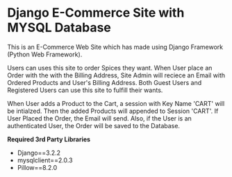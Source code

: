 <h1>Django E-Commerce Site with MYSQL Database</h1>

<p>This is an E-Commerce Web Site which has made using Django Framework (Python Web Framework).</p>

<p>Users can uses this site to order Spices they want. When User place an Order with the with the Billing Address, Site Admin will reciece an Email with Ordered Products and User's
Billing Address. Both Guest Users and Registered Users can use this site to fulfill their wants.</p>

<p>When User adds a Product to the Cart, a session with Key Name 'CART' will be intialzed. Then the added Products will appended to Session 'CART'. If User Placed the Order, the Email will send.
Also, if the User is an authenticated User, the Order will be saved to the Database.
</p>

<p><b>Required 3rd Party Libraries</b></p>
<ul>
<li>Django==3.2.2
<li>mysqlclient==2.0.3</li>
<li>Pillow==8.2.0</li>
</ul>
